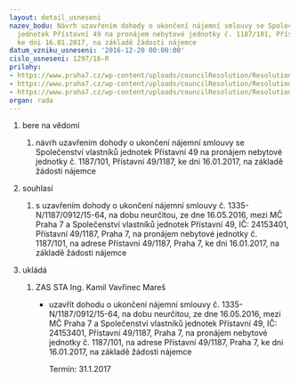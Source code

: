 ```yaml
---
layout: detail_usneseni
nazev_bodu: Návrh uzavřením dohody o ukončení nájemní smlouvy se Společenství vlastníků
  jednotek Přístavní 49 na pronájem nebytové jednotky č. 1187/101, Přístavní 49/1187,
  ke dni 16.01.2017, na základě žádosti nájemce
datum_vzniku_usneseni: '2016-12-20 00:00:00'
cislo_usneseni: 1297/16-R
prilohy:
- https://www.praha7.cz/wp-content/uploads/councilResolution/Resolutions/28439/export/00DZ_vypoved1187~149229.docx
- https://www.praha7.cz/wp-content/uploads/councilResolution/Resolutions/28439/export/SVJPristavni49~149228.pdf
- https://www.praha7.cz/wp-content/uploads/councilResolution/Resolutions/28439/export/export~297059.pdf
organ: rada
---
```

<ol id="urzList" class="urzList_view"><li id="" class="urzClass1"><span name="1">bere na vědomí</span><ol class="urzOlClass"><li style="text-align: left;" id="" class="urzClass2"><span><p>návrh uzavřením dohody o ukončení nájemní smlouvy se Společenství vlastníků jednotek Přístavní 49 na pronájem nebytové jednotky č. 1187/101, Přístavní 49/1187, ke dni 16.01.2017, na základě žádosti nájemce</p></span></li></ol></li><li id="" class="urzClass1"><span name="26">souhlasí</span><ol id="" class="urzOlClass"><li style="text-align: left;" id="" class="urzClass2"><span><p>s uzavřením dohody o ukončení nájemní smlouvy č. 1335-N/1187/0912/15-64, na dobu neurčitou, ze dne 16.05.2016, mezi MČ Praha 7 a Společenství vlastníků jednotek Přístavní 49, IČ: 24153401, Přístavní 49/1187, Praha 7, na pronájem nebytové jednotky č. 1187/101, na adrese Přístavní 49/1187, Praha 7, ke dni 16.01.2017, na základě žádosti nájemce<br></p></span></li></ol></li><li class="urzClass1" id="urzUkoly"><span name="1">ukládá</span><ol class="urzOlClass"><li class="urzClass2"><span><p>ZAS STA Ing. Kamil Vavřinec Mareš</p></span><ul class="urzUlClass"><li class="urzClass3"><span><p>uzavřít dohodu o ukončení nájemní smlouvy č. 1335-N/1187/0912/15-64, na dobu neurčitou, ze dne 16.05.2016, mezi MČ Praha 7 a Společenství vlastníků jednotek Přístavní 49, IČ: 24153401, Přístavní 49/1187, Praha 7, na pronájem nebytové jednotky č. 1187/101, na adrese Přístavní 49/1187, Praha 7, ke dni 16.01.2017, na základě žádosti nájemce</p></span><span class="urzUkolTermin">  Termín:&nbsp;31.1.2017</span></li></ul></li></ol></li></ol>